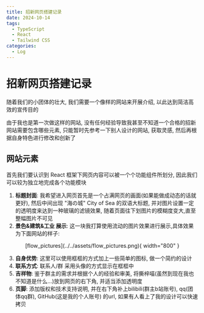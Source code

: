 ```yaml
---
title: 招新网页搭建记录
date: 2024-10-14
tags:
  - TypeScript
  - React
  - Tailwind CSS
categories:
  - Log
---
```


# 招新网页搭建记录

随着我们的小团体的壮大, 我们需要一个像样的网站来开展介绍, 以此达到简洁高效的宣传目的

由于我也是第一次做这样的网站, 没有任何经验导致我甚至不知道一个合格的招新网站需要包含哪些元素, 只能暂时先参考一下别人设计的网站, 获取灵感, 然后再根据自身特色进行修改和创新了

<!-- more -->

## 网站元素

首先我们要认识到 React 框架下网页内容可以被一个个功能组件所划分, 因此我们可以较为独立地完成各个功能模块

1. **标题封面**: 我希望进入网页首先是一个占满网页的画面(如果能做成动态的话就更好), 然后中间出现 "海の城" City of Sea 的双语大标题, 并对图片设置一定的透明度来达到一种玻璃的滤镜效果, 随着页面往下划图片的模糊度变大,直至整幅图片不可见
2. **景色&建筑&工业 展示**: 这一块我打算使用流动的图片效果进行展示,具体效果为下面网站的样子:

<center>
[flow_pictures](../../assets/flow_pictures.png){ width="800" }
</center>

3. **自身优势**: 这里可以使用框框的方式加上一些简单的图标, 做一个简约的设计
4. **联系方式**: 联系人/群 采用头像的方式显示在框框中
5. **吉祥物**: 鉴于群主的需求并根据个人的经验和审美, 将撕梓喵(虽然到现在我也不知道是什么...)放到网页的右下角, 并适当添加透明度
6. **页脚**: 添加版权和技术支持说明, 并在右下角补上bilibili(群主b站账号), qq(团体qq群), GitHub(这是我的个人账号) 的url, 如果有人看上了我的设计可以快速拷贝